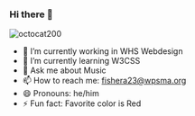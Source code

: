 ### Hi there 👋


![octocat200](https://user-images.githubusercontent.com/119876001/213201622-f6da0de7-8560-4a5f-8f27-49eb30e210c9.png)

- 🔭 I’m currently working in WHS Webdesign
- 🌱 I’m currently learning W3CSS
- 💬 Ask me about Music
- 📫 How to reach me: fishera23@wpsma.org
- 😄 Pronouns: he/him
- ⚡ Fun fact: Favorite color is Red

